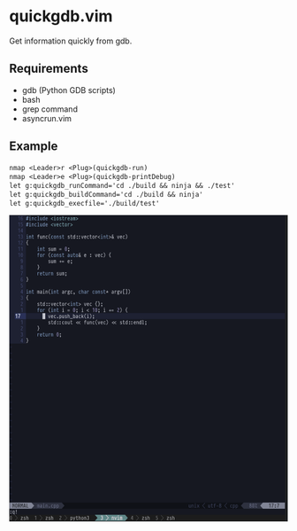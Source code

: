 # quickgdb.vim
Get information quickly from gdb.

## Requirements

* gdb (Python GDB scripts)
* bash
* grep command
* asyncrun.vim

## Example

``` vim:.vimrc
nmap <Leader>r <Plug>(quickgdb-run)
nmap <Leader>e <Plug>(quickgdb-printDebug)
let g:quickgdb_runCommand='cd ./build && ninja && ./test'
let g:quickgdb_buildCommand='cd ./build && ninja'
let g:quickgdb_execfile='./build/test'
```

![example](https://github.com/impactaky/quickgdb.vim/blob/media/example.gif)



